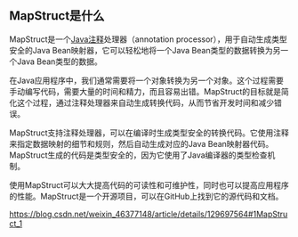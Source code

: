 ## MapStruct是什么

MapStruct是一个[Java注释](https://so.csdn.net/so/search?q=Java%E6%B3%A8%E9%87%8A&spm=1001.2101.3001.7020)处理器（annotation processor），用于自动生成类型安全的Java Bean映射器，它可以轻松地将一个Java Bean类型的数据转换为另一个Java Bean类型的数据。

在Java应用程序中，我们通常需要将一个对象转换为另一个对象。这个过程需要手动编写代码，需要大量的时间和精力，而且容易出错。MapStruct的目标就是简化这个过程，通过注释处理器来自动生成转换代码，从而节省开发时间和减少错误。

MapStruct支持注释处理器，可以在编译时生成类型安全的转换代码。它使用注释来指定数据映射的细节和规则，然后自动生成对应的Java Bean映射器代码。MapStruct生成的代码是类型安全的，因为它使用了Java编译器的类型检查机制。

使用MapStruct可以大大提高代码的可读性和可维护性，同时也可以提高应用程序的性能。MapStruct是一个开源项目，可以在GitHub上找到它的源代码和文档。


https://blog.csdn.net/weixin_46377148/article/details/129697564#1MapStruct_1
